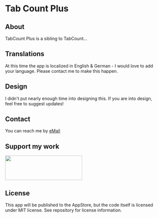 # Tab Count Plus

## About

TabCount Plus is a sibling to TabCount...

## Translations

At this time the app is localized in English & German - I would love to add your language. Please contact me to make this happen.

## Design

I didn't put nearly enough time into designing this. If you are into design, feel free to suggest updates!

## Contact

You can reach me by [eMail](mailto:tabcount@otzberg.net)

## Support my work

[<img src="https://www.otzberg.net/img/buymeatea.png" width="250" height="80" >](https://www.buymeacoffee.com/otzberg)

## License

This app will be published to the AppStore, but the code itself is licensed under MIT license. See repository for license information.
